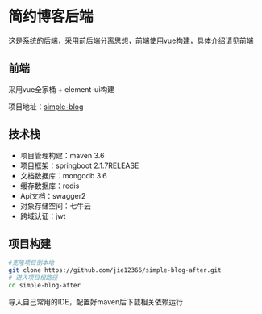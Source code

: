 # 简约博客后端
这是系统的后端，采用前后端分离思想，前端使用vue构建，具体介绍请见前端

## 前端
采用vue全家桶 + element-ui构建

项目地址：[simple-blog](https://github.com/jie12366/simple-blog.git)

## 技术栈

 - 项目管理构建：maven 3.6
 - 项目框架：springboot 2.1.7RELEASE
 - 文档数据库：mongodb 3.6
 - 缓存数据库：redis
 - Api文档：swagger2
 - 对象存储空间：七牛云
 - 跨域认证：jwt

## 项目构建

``` bash
#克隆项目倒本地
git clone https://github.com/jie12366/simple-blog-after.git
# 进入项目根路径
cd simple-blog-after
```
导入自己常用的IDE，配置好maven后下载相关依赖运行
